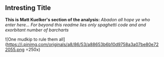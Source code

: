 ## Intresting Title

**This is Matt Kuelker's section of the analysis:**
*Abadon all hope ye who enter here... For beyond this readme lies only spaghetti code and and exorbitant number of barcharts*

![One mudkip to rule them all](https://i.pinimg.com/originals/a8/86/53/a88653b6b10d9758a3a07be80e722055.png =250x)
